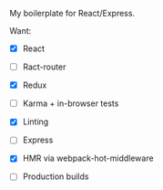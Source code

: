 My boilerplate for React/Express.

Want:

- [x] React
- [ ] Ract-router
- [x] Redux
- [ ] Karma + in-browser tests
- [x] Linting
- [ ] Express
- [x] HMR via webpack-hot-middleware
- [ ] Production builds


